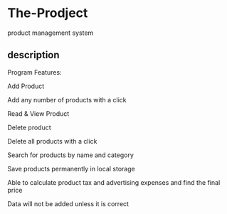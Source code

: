 # The-Prodject
 product management system
## description

Program Features:

Add Product

Add any number of products with a click

Read & View Product

Delete product

Delete all products with a click

Search for products by name and category

Save products permanently in local storage

Able to calculate product tax and advertising expenses and find the final price

 Data will not be added unless it is correct
